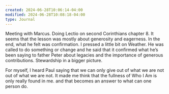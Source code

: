 ```yaml
---
created: 2024-06-28T10:06:14-04:00
modified: 2024-06-28T10:08:18-04:00
type: Journal
---
```


Meeting with Marcus. Doing Lectio on second Corinthians chapter 8. It seems that the lesson was mostly about generosity and eagerness. In the end, what he felt was confirmation. I pressed a little bit on Weather. He was called to do something or change and he said that it confirmed what he’s been saying to father Peter about legacies and the importance of generous contributions. Stewardship in a bigger picture.

For myself, I heard Paul saying that we can only give out of what we are not out of what we are not. It made me think that the fullness of Who I Am is only really found in me. and that becomes an answer to what can one person do.
